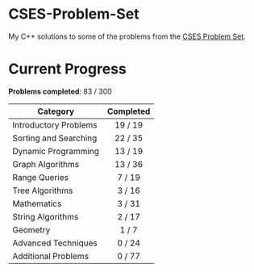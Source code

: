 # CSES-Problem-Set
My C++ solutions to some of the problems from the [CSES Problem Set](https://cses.fi/problemset/).

# Current Progress
**Problems completed**: 83 / 300

| Category | Completed |
| -------- | :-------: |
| Introductory Problems | 19 / 19 |
| Sorting and Searching | 22 / 35 |
| Dynamic Programming   | 13 / 19 |
| Graph Algorithms      | 13 / 36 |
| Range Queries         | 7 / 19  |
| Tree Algorithms       | 3 / 16  |
| Mathematics           | 3 / 31  |
| String Algorithms     | 2 / 17  |
| Geometry              | 1 / 7   |
| Advanced Techniques   | 0 / 24  |
| Additional Problems   | 0 / 77  |